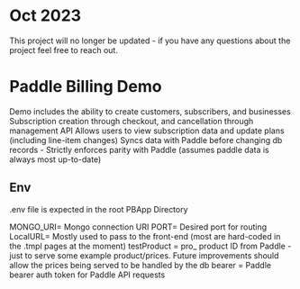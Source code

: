 # Oct 2023
This project will no longer be updated - if you have any questions about the project feel free to reach out.

# Paddle Billing Demo
Demo includes the ability to create customers, subscribers, and businesses
Subscription creation through checkout, and cancellation through management API
Allows users to view subscription data and update plans (including line-item changes)
Syncs data with Paddle before changing db records - Strictly enforces parity with Paddle (assumes paddle data is always most up-to-date)


## Env
.env file is expected in the root PBApp Directory

MONGO_URI= Mongo connection URI
PORT= Desired port for routing 
LocalURL= Mostly used to pass to the front-end (most are hard-coded in the .tmpl pages at the moment)
testProduct = pro_ product ID from Paddle - just to serve some example product/prices. Future improvements should allow the prices being served to be handled by the db
bearer = Paddle bearer auth token for Paddle API requests
